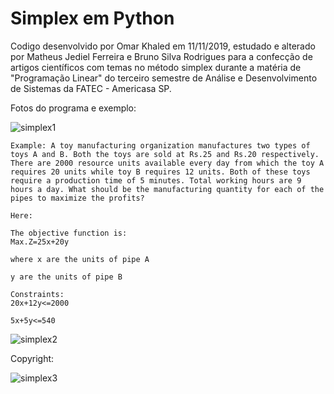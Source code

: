 # Simplex em Python

Codigo desenvolvido por Omar Khaled em 11/11/2019, estudado e alterado por Matheus Jediel Ferreira e Bruno Silva Rodrigues para a confecção de artigos científicos com temas no método simplex durante a matéria de "Programação Linear" do terceiro semestre de Análise e Desenvolvimento de Sistemas da FATEC - Americasa SP.

Fotos do programa e exemplo:

![simplex1](https://user-images.githubusercontent.com/59848966/89359299-fd477f00-d6b4-11ea-9e0c-f916100226ca.png)

	Example: A toy manufacturing organization manufactures two types of toys A and B. Both the toys are sold at Rs.25 and Rs.20 respectively. There are 2000 resource units available every day from which the toy A requires 20 units while toy B requires 12 units. Both of these toys require a production time of 5 minutes. Total working hours are 9 hours a day. What should be the manufacturing quantity for each of the pipes to maximize the profits?

	Here:

	The objective function is:
	Max.Z=25x+20y

	where x are the units of pipe A

	y are the units of pipe B

	Constraints:
	20x+12y<=2000

	5x+5y<=540

![simplex2](https://user-images.githubusercontent.com/59848966/89359301-fde01580-d6b4-11ea-9ca0-b6f4e433cabc.png)

Copyright:

![simplex3](https://user-images.githubusercontent.com/59848966/89359302-fe78ac00-d6b4-11ea-80c9-fafb7742b853.png)
